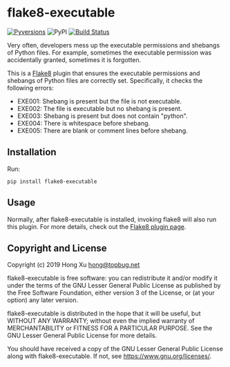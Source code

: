# flake8-executable

[![Pyversions](https://img.shields.io/pypi/pyversions/flake8-executable.svg?style=flat-square)](https://pypi.python.org/pypi/flake8-executable)
![PyPI](https://img.shields.io/pypi/v/flake8-executable.svg)
[![Build Status](https://travis-ci.org/xuhdev/flake8-executable.svg?branch=master)](https://travis-ci.org/xuhdev/flake8-executable)

Very often, developers mess up the executable permissions and shebangs of Python files. For example,
sometimes the executable permission was accidentally granted, sometimes it is forgotten.

This is a [Flake8][] plugin that ensures the executable permissions and shebangs of Python files are
correctly set. Specifically, it checks the following errors:

- EXE001: Shebang is present but the file is not executable.
- EXE002: The file is executable but no shebang is present.
- EXE003: Shebang is present but does not contain "python".
- EXE004: There is whitespace before shebang.
- EXE005: There are blank or comment lines before shebang.

## Installation

Run:

    pip install flake8-executable

## Usage

Normally, after flake8-executable is installed, invoking flake8 will also run this plugin. For more
details, check out the [Flake8 plugin page][].

## Copyright and License

Copyright (c) 2019 Hong Xu <hong@topbug.net>

flake8-executable is free software: you can redistribute it and/or modify it under the terms of the
GNU Lesser General Public License as published by the Free Software Foundation, either version 3 of
the License, or (at your option) any later version.

flake8-executable is distributed in the hope that it will be useful, but WITHOUT ANY WARRANTY;
without even the implied warranty of MERCHANTABILITY or FITNESS FOR A PARTICULAR PURPOSE. See the
GNU Lesser General Public License for more details.

You should have received a copy of the GNU Lesser General Public License along with
flake8-executable. If not, see <https://www.gnu.org/licenses/>.



[Flake8]: https://flake8.pycqa.org/
[Flake8 plugin page]: https://flake8.pycqa.org/en/latest/user/using-plugins.html
